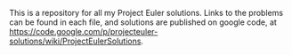 This is a repository for all my Project Euler solutions. Links to the problems can be found in each file, and solutions are published
on google code, at https://code.google.com/p/projecteuler-solutions/wiki/ProjectEulerSolutions.
